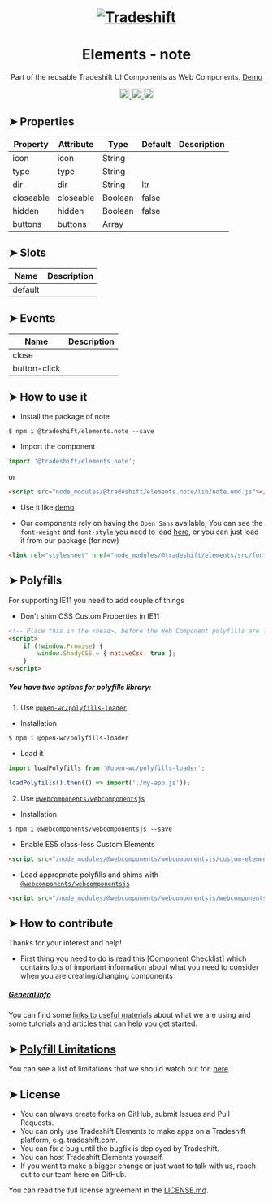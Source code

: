 <h1 align="center">
    <a href="https://tradeshift.com/">
      <img alt="Tradeshift" src="https://tradeshift.com/wp-content/themes/Tradeshift/img/brand/logo-black.png"/>
    </a>
</h1>

<h1 align="center">Elements - note</h1>

<p align="center">
  Part of the reusable Tradeshift UI Components as Web Components.
    <a href="https://tradeshift.github.io/elements/?path=/story/ts-note--default">
      Demo
    </a>
</p>

<p align="center">
    <a href="https://www.npmjs.com/package/@tradeshift/elements.note">
      <img alt="NPM Version" src="https://badgen.net/npm/v/@tradeshift/elements.note" height="20"/>
    </a>
    <a href="https://npmcharts.com/compare/@tradeshift/elements.note?minimal=true">
		  <img alt="Downloads per month" src="https://badgen.net/npm/dm/@tradeshift/elements.note" height="20"/>
		</a>
		<a href="https://www.npmjs.com/browse/depended/@tradeshift/elements.note">
		  <img alt="Dependent packages" src="https://badgen.net/npm/dependents/@tradeshift/elements.note" height="20"/>
		</a>
</p>

<style>
  table {
        width:100%;
  }
</style>

## ➤ Properties

| Property  | Attribute | Type    | Default | Description |
| --------- | --------- | ------- | ------- | ----------- |
| icon      | icon      | String  |         |             |
| type      | type      | String  |         |             |
| dir       | dir       | String  | ltr     |             |
| closeable | closeable | Boolean | false   |             |
| hidden    | hidden    | Boolean | false   |             |
| buttons   | buttons   | Array   |         |             |

## ➤ Slots

| Name    | Description |
| ------- | ----------- |
| default |             |

## ➤ Events

| Name         | Description |
| ------------ | ----------- |
| close        |             |
| button-click |             |

## ➤ How to use it

- Install the package of note

```shell
$ npm i @tradeshift/elements.note --save
```

- Import the component

```js
import '@tradeshift/elements.note';
```

or

```html
<script src="node_modules/@tradeshift/elements.note/lib/note.umd.js"></script>
```

- Use it like [demo]("https://tradeshift.github.io/elements/?path=/story/ts-note--default")

- Our components rely on having the `Open Sans` available, You can see the `font-weight` and `font-style` you need to load [here](https://github.com/Tradeshift/elements/blob/master/packages/core/src/fonts.css), or you can just load it from our package (for now)

```html
<link rel="stylesheet" href="node_modules/@tradeshift/elements/src/fonts.css" />
```

## ➤ Polyfills

For supporting IE11 you need to add couple of things

- Don't shim CSS Custom Properties in IE11

```html
<!-- Place this in the <head>, before the Web Component polyfills are loaded -->
<script>
	if (!window.Promise) {
		window.ShadyCSS = { nativeCss: true };
	}
</script>
```

##### You have two options for polyfills library:

1. Use [`@open-wc/polyfills-loader`](https://github.com/open-wc/open-wc/tree/master/packages/polyfills-loader)

- Installation

```shell
$ npm i @open-wc/polyfills-loader
```

- Load it

```js
import loadPolyfills from '@open-wc/polyfills-loader';

loadPolyfills().then(() => import('./my-app.js'));
```

2. Use [`@webcomponents/webcomponentsjs`](https://github.com/webcomponents/polyfills/tree/master/packages/webcomponentsjs)

- Installation

```hell
$ npm i @webcomponents/webcomponentsjs --save
```

- Enable ES5 class-less Custom Elements

```html
<script src="/node_modules/@webcomponents/webcomponentsjs/custom-elements-es5-adapter.js"></script>
```

- Load appropriate polyfills and shims with [`@webcomponents/webcomponentsjs`](https://github.com/webcomponents/webcomponentsjs)

```html
<script src="/node_modules/@webcomponents/webcomponentsjs/webcomponents-loader.js" defer></script>
```

## ➤ How to contribute

Thanks for your interest and help!

- First thing you need to do is read this [[Component Checklist](https://github.com/Tradeshift/elements/wiki/Component-checklist)] which contains lots of important information about what you need to consider when you are creating/changing components

##### [General info](https://github.com/Tradeshift/elements/wiki/Useful-materials-starter)

You can find some [links to useful materials](https://github.com/Tradeshift/elements/wiki/Useful-materials-starter) about what we are using and some tutorials and articles that can help you get started.

## ➤ [Polyfill Limitations](https://github.com/Tradeshift/elements/wiki/Polyfill-Limitations)

You can see a list of limitations that we should watch out for, [here](https://github.com/Tradeshift/elements/wiki/Polyfill-Limitations)

## ➤ License

- You can always create forks on GitHub, submit Issues and Pull Requests.
- You can only use Tradeshift Elements to make apps on a Tradeshift platform, e.g. tradeshift.com.
- You can fix a bug until the bugfix is deployed by Tradeshift.
- You can host Tradeshift Elements yourself.
- If you want to make a bigger change or just want to talk with us, reach out to our team here on GitHub.

You can read the full license agreement in the [LICENSE.md](https://github.com/Tradeshift/elements/blob/master/LICENSE.md).
